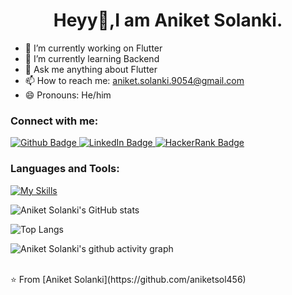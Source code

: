 <h1 align = "center">Heyy👋,I am Aniket Solanki.</h1>

- 🔭 I’m currently working on Flutter
- 🌱 I’m currently learning Backend
- 💬 Ask me anything about Flutter
- 📫 How to reach me: aniket.solanki.9054@gmail.com
- 😄 Pronouns: He/him

  
### Connect with me:
<div id="badges">
  <a href="https://github.com/aniketsol456">
    <img src="https://img.shields.io/badge/Github-white?style=for-the-badge&logo=Github&logoColor=black" alt="Github Badge"/>
  </a>
    <a href="https://www.linkedin.com/in/aniket-solanki-a4bb26222/">
    <img src="https://img.shields.io/badge/LinkedIn-blue?style=for-the-badge&logo=linkedin&logoColor=white" alt="LinkedIn Badge"/>
  </a>
  <a href="https://www.hackerrank.com/profile/aniket_solanki_2">
    <img src="https://img.shields.io/badge/HackerRank-green?style=for-the-badge&logo=hackerrank&logoColor=white" alt="HackerRank Badge"/>
  </a>

</div>

### Languages and Tools:
[![My Skills](https://skillicons.dev/icons?i=c,cpp,py,html,css,js,php,flutter,dart,firebase,github,Reactjs,nodejs,expressjs&perline=5)](https://skillicons.dev)

![Aniket Solanki's GitHub stats](https://github-readme-stats.vercel.app/api?username=aniketsol456&show_icons=true&theme=dark)

![Top Langs](https://github-readme-stats.vercel.app/api/top-langs/?username=aniketsol456&theme=dark)


<p align = "center">
  
![Aniket Solanki's github activity graph](https://github-readme-activity-graph.vercel.app/graph?username=aniketsol456&bg_color=000000&color=ffff00&line=ffff00&point=00ff00&area=true&hide_border=true)
</p>


<br>
⭐️ From [Aniket Solanki](https://github.com/aniketsol456)
